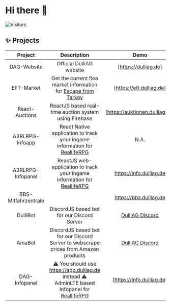 # Hi there 👋

<!-- ![](https://komarev.com/ghpvc/?username=tklein1801&style=flat-square&color=blueviolet) -->

![Visitors](https://api.visitorbadge.io/api/visitors?path=https://github.com/tklein1801/tklein1801&label=Besucher&countColor=%235865f2)


## :sparkles: Projects

|       Project       |                                                         Description                                                          |              Demo              |
| :-----------------: | :--------------------------------------------------------------------------------------------------------------------------: | :----------------------------: |
|     DAG-Website     |                                                   Official DulliAG website                                                   |      [https://dulliag.de]      |
|     EFT-Market      |                Get the current flea market information for [Escape from Tarkov](https://escapefromtarkov.com)                |    [https://eft.dulliag.de]    |
|   React-Auctions    |                                    ReactJS based real-time auction system using Firebase                                     | [https://auktionen.dulliag.de] |
|   A3RLRPG-Infoapp   |             React Native application to track your ingame information for [ReallifeRPG](https://realliferpg.de)              |              N.A.              |
|  A3RLRPG-Infopanel  |              ReactJS web-application to track your ingame information for [ReallifeRPG](https://realliferpg.de)              |    https://info.dulliag.de     |
| BBS-Mitfahrzentrale |                                                                                                                              |     https://bbs.dulliag.de     |
|      DulliBot       |                                          DiscordJS based bot for our Discord Server                                          |       [DulliAG Discord]        |
|       AmaBot        |                     DiscordJS based bot for our Discord Server to webscrape prices from Amazon products                      |       [DulliAG Discord]        |
|    DAG-Infopanel    | ⚠️ You should use https://app.dulliag.de instead ⚠️<br /> AdminLTE based Infopanel for [ReallifeRPG](https://realliferpg.de) |   [https://info.dulliag.de]    |

<!-- Demo urls -->

[https://eft.dulliag.de]: https://eft.dulliag.de
[https://auktionen.dulliag.de]: https://auktionen.dulliag.de
[https://dulliag.de]: https://dulliag.de
[https://me.dulliag.de]: https://me.dulliag.de
[dulliag discord]: https://discord.gg/szQjjuH
[https://info.dulliag.de]: https://info.dulliag.de
